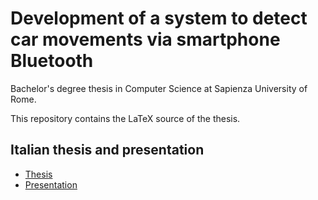 # Development of a system to detect car movements via smartphone Bluetooth

Bachelor's degree thesis in Computer Science at Sapienza University of Rome.

This repository contains the LaTeX source of the thesis.

## Italian thesis and presentation
- [Thesis](https://github.com/Romitoskj/bachelor-thesis/blob/main/bachelor_thesis.pdf)
- [Presentation](https://github.com/Romitoskj/bachelor-thesis/blob/main/presentation.pdf)
